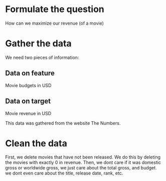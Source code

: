 # Formulate the question

How can we maximize our revenue (of a movie)

# Gather the data

We need two pieces of information: 

## Data on feature 
Movie budgets in USD

## Data on target
Movie revenue in USD

This data was gathered from the website The Numbers. 

# Clean the data

First, we delete movies that have not been released.
We do this by deleting the movies with exactly 0 in revenue. 
Then, we dont care if it was domestic gross or worldwide gross, we just care about the total gross, and budget. we dont even care about the title, release date, rank, etc. 